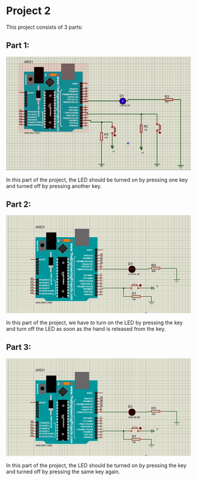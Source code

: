 # Project 2
This project consists of 3 parts:

## Part 1:
![Arduino](./1/image.jpg)

In this part of the project, the LED should be turned on by pressing one key and turned off by pressing another key.

## Part 2:
![Arduino](./2/image.jpg)

In this part of the project, we have to turn on the LED by pressing the key and turn off the LED as soon as the hand is released from the key.

## Part 3:
![Arduino](./3/image.jpg)

In this part of the project, the LED should be turned on by pressing the key and turned off by pressing the same key again.